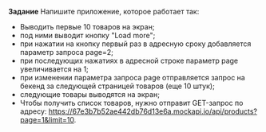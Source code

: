 **Задание**
Напишите приложение, которое работает так:

- Выводить первые 10 товаров на экран;
- под ними выводит кнопку "Load more";
- при нажатии на кнопку первый раз в адресную сроку добавляется параметр запроса page=2;
- при последующих нажатиях в адресной строке параметр page увеличивается на 1;
- при изменении параметра запроса page отправляется запрос на бекенд за следующей страницей товаров (еще 10 штук);
- следующие товары выводятся на экран;
- Чтобы получить список товаров, нужно отправит GET-запрос по адресу: https://67e3b7b52ae442db76d13e6a.mockapi.io/api/products?page=1&limit=10.
